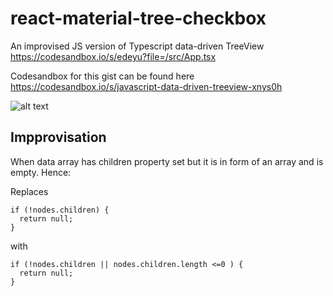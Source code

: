 # react-material-tree-checkbox
An improvised JS version of Typescript data-driven TreeView https://codesandbox.io/s/edeyu?file=/src/App.tsx

Codesandbox for this gist can be found here https://codesandbox.io/s/javascript-data-driven-treeview-xnys0h

![alt text](https://www.dropbox.com/s/x9dgpjgbbtbd5gs/react-material-tree-checkbox.png?raw=1)

## Impprovisation

When data array has children property set but it is in form of an array and is empty. Hence:

Replaces

    if (!nodes.children) {
      return null;
    }
    
with

    if (!nodes.children || nodes.children.length <=0 ) {
      return null;
    }
